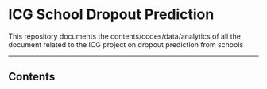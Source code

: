# ICG School Dropout Prediction

This repository documents the contents/codes/data/analytics of all the document related to the ICG project on dropout prediction from schools

***
## Contents
